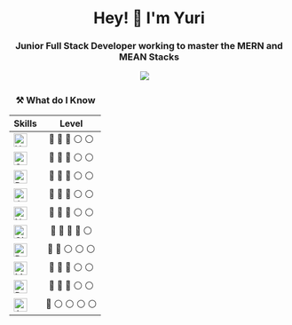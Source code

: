 
<h1 align='center'> Hey! 👋 I'm Yuri</h1>

<h3 align='center'>Junior Full Stack Developer working to master the MERN and MEAN Stacks</h3>

<p align='center'>
  <a href="https://www.linkedin.com/in/ynascimento/"><img src="https://img.shields.io/badge/linkedin-%230077B5.svg?&style=for-the-badge&logo=linkedin&logoColor=white" /></a>&nbsp;&nbsp;&nbsp;&nbsp;
</p>

### &nbsp;&nbsp;&nbsp;⚒ What do I Know

| Skills | Level | 
| :------ | :-----: |
|<img alt="HTML" title="HTML" src="https://user-images.githubusercontent.com/1680157/87443762-4af82c80-c5cc-11ea-85cf-57be0e83c169.png" height="24">|:large_blue_circle: :large_blue_circle: :large_blue_circle: :white_circle: :white_circle:|
|<img alt="CSS" title="CSS" src="https://user-images.githubusercontent.com/1680157/87443759-4a5f9600-c5cc-11ea-8ae0-715433c1f781.png" height="24">|:large_blue_circle: :large_blue_circle: :large_blue_circle: :white_circle: :white_circle:|
|<img alt="Bootstrap" title="Bootstrap" src="https://user-images.githubusercontent.com/59986562/88584028-709f2000-d027-11ea-9bf8-e9fd48a16ef2.png" height="24">|:large_blue_circle: :large_blue_circle: :large_blue_circle: :white_circle: :white_circle:|
|<img alt="JavaScript" title="JavaScript" src="https://user-images.githubusercontent.com/1680157/87443764-4af82c80-c5cc-11ea-82c2-c368ee12cf6d.png" height="24">|:large_blue_circle: :large_blue_circle: :large_blue_circle: :white_circle: :white_circle:|
|<img alt="Node.js" title="Node.js" src="https://user-images.githubusercontent.com/1680157/87443758-4a5f9600-c5cc-11ea-8f63-92e126a1145b.png" height="24">|:large_blue_circle: :large_blue_circle: :large_blue_circle: :white_circle: :white_circle:|
|<img alt="Git" title="Git" src="https://user-images.githubusercontent.com/1680157/87443755-49c6ff80-c5cc-11ea-954a-579f7c72873a.png" height="24"> |:large_blue_circle: :large_blue_circle: :large_blue_circle: :large_blue_circle: :white_circle:|
|<img alt="React" title="React" src="https://user-images.githubusercontent.com/59986562/88585675-c1177d00-d029-11ea-9aae-812458cdd582.png" height="24">|:large_blue_circle: :large_blue_circle: :white_circle: :white_circle: :white_circle:|
|<img alt="MySQL" title="MySQL" src="https://user-images.githubusercontent.com/59986562/88585130-1010e280-d029-11ea-8a33-cb173b89dd9d.png" height="24">|:large_blue_circle: :large_blue_circle: :large_blue_circle: :white_circle: :white_circle:|
|<img alt="PostgreSQL" title="PostgreSQL" src="https://user-images.githubusercontent.com/59986562/88583306-79432680-d026-11ea-867d-faa77a483554.png" height="24">|:large_blue_circle: :large_blue_circle: :large_blue_circle: :white_circle: :white_circle:|
|<img alt="AWS" title="AWS" src="https://user-images.githubusercontent.com/59986562/88596572-bb2a9780-d03b-11ea-9f1e-153881caca89.png" height="24">|:large_blue_circle: :white_circle: :white_circle: :white_circle: :white_circle:|


